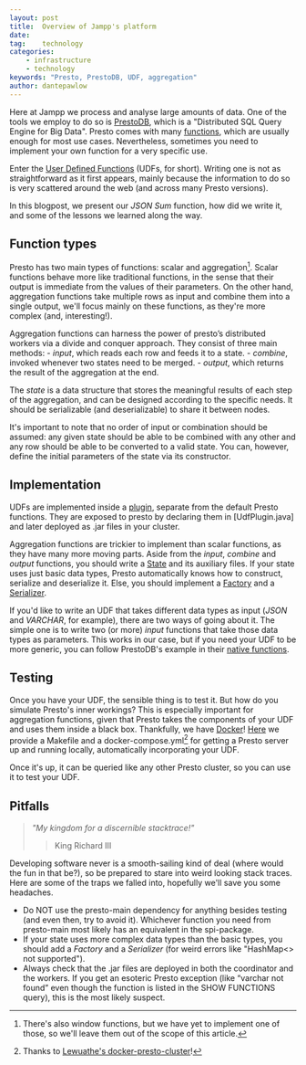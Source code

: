 ```yaml
---
layout: post
title:  Overview of Jampp's platform
date:   
tag:    technology
categories:
    - infrastructure
    - technology
keywords: "Presto, PrestoDB, UDF, aggregation"
author: dantepawlow
---
```


<!--excerpt.start-->
Here at Jampp we process and analyse large amounts of data. One of the tools we employ to do so is [PrestoDB](https://prestodb.io/), which is a "Distributed SQL Query Engine for Big Data".
Presto comes with many [functions](https://prestodb.io/docs/current/functions.html), which are usually enough for most use cases. Nevertheless, sometimes you need to implement your own function for a very specific use.

Enter the [User Defined Functions](https://prestodb.io/docs/current/develop/functions.html) (UDFs, for short). Writing one is not as straightforward as it first appears, mainly because the information to do so is very scattered around the web (and across many Presto versions).

In this blogpost, we present our _JSON Sum_ function, how did we write it, and some of the lessons we learned along the way.
<!--excerpt.end-->

## Function types
Presto has two main types of functions: scalar and aggregation[^1]. Scalar functions behave more like traditional functions, in the sense that their output is immediate from the values of their parameters. On the other hand, aggregation functions take multiple rows as input and combine them into a single output, we'll focus mainly on these functions, as they're more complex (and, interesting!).

[^1]: There's also window functions, but we have yet to implement one of those, so we'll leave them out of the scope of this article.

Aggregation functions can harness the power of presto’s distributed workers via a divide and conquer approach.
They consist of three main methods:
    - _input_, which reads each row and feeds it to a state.
    - _combine_, invoked whenever two states need to be merged.
    - _output_, which returns the result of the aggregation at the end.

The _state_ is a data structure that stores the meaningful results of each step of the aggregation, and can be designed according to the specific needs. It should be serializable (and deserializable) to share it between nodes.

It's important to note that no order of input or combination should be assumed: any given state should be able to be combined with any other and any row should be able to be converted to a valid state. You can, however, define the initial parameters of the state via its constructor.

## Implementation
UDFs are implemented inside a [plugin](https://prestodb.io/docs/current/develop/spi-overview.html), separate from the default Presto functions. They are exposed to presto by declaring them in [UdfPlugin.java] and later deployed as .jar files in your cluster. 

Aggregation functions are trickier to implement than scalar functions, as they have many more moving parts. Aside from the _input_, _combine_ and _output_ functions, you should write a [State](TODO) and its auxiliary files. If your state uses just basic data types, Presto automatically knows how to construct, serialize and deserialize it. Else, you should implement a [Factory]() and a [Serializer](TODO).

If you'd like to write an UDF that takes different data types as input (_JSON_ and _VARCHAR_, for example), there are two ways of going about it. The simple one is to write two (or more) _input_ functions that take those data types as parameters. This works in our case, but if you need your UDF to be more generic, you can follow PrestoDB's example in their [native functions](https://github.com/prestodb/presto/tree/master/presto-main/src/main/java/com/facebook/presto/operator/aggregation).

## Testing
Once you have your UDF, the sensible thing is to test it. But how do you simulate Presto's inner workings? This is especially important for aggregation functions, given that Presto takes the components of your UDF and uses them inside a black box. Thankfully, we have [Docker](https://www.docker.com/)! [Here](TODO) we provide a Makefile and a docker-compose.yml[^2] for getting a Presto server up and running locally, automatically incorporating your UDF.

[^2]: Thanks to [Lewuathe's docker-presto-cluster](https://github.com/Lewuathe/docker-presto-cluster)!

Once it's up, it can be queried like any other Presto cluster, so you can use it to test your UDF.


## Pitfalls
> _"My kingdom for a discernible stacktrace!"_ 
>> King Richard III

Developing software never is a smooth-sailing kind of deal (where would the fun in that be?), so be prepared to stare into weird looking stack traces. Here are some of the traps we falled into, hopefully we'll save you some headaches.
* Do NOT use the presto-main dependency for anything besides testing (and even then, try to avoid it). Whichever function you need from presto-main most likely has an equivalent in the spi-package.
* If your state uses more complex data types than the basic types, you should add a _Factory_ and a _Serializer_ (for weird errors like "HashMap<> not supported").
* Always check that the .jar files are deployed in both the coordinator and the workers. If you get an esoteric Presto exception (like “varchar not found” even though the function is listed in the SHOW FUNCTIONS query), this is the most likely suspect.